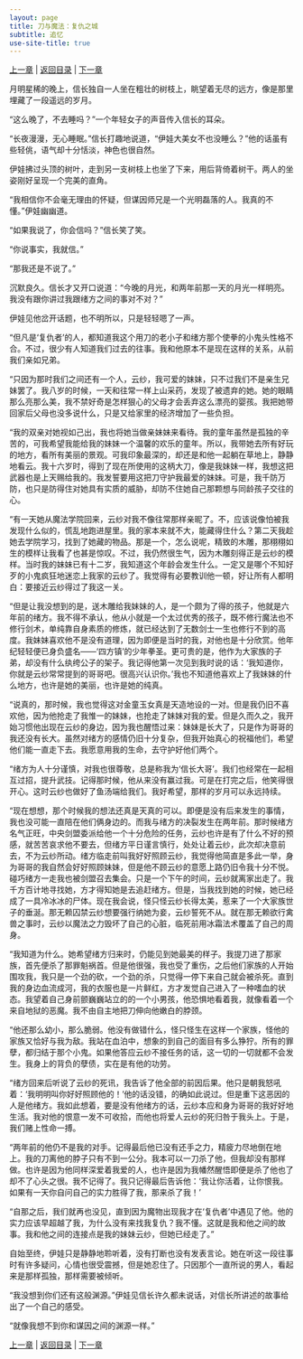 ```yaml
---
layout: page
title: 刀与魔法：复仇之城
subtitle: 追忆
use-site-title: true
---
```


[上一章](/Novels/AvengerCity/fight) | [返回目录](/Novels/AvengerCity/index) | [下一章](/Novels/AvengerCity/assassinate) 

月明星稀的晚上，信长独自一人坐在粗壮的树枝上，眺望着无尽的远方，像是那里埋藏了一段遥远的岁月。

“这么晚了，不去睡吗？”一个年轻女子的声音传入信长的耳朵。

“长夜漫漫，无心睡眠。”信长打趣地说道，“伊娃大美女不也没睡么？”他的话虽有些轻佻，语气却十分恬淡，神色也很自然。

伊娃拂过头顶的树叶，走到另一支树枝上也坐了下来，用后背倚着树干。两人的坐姿刚好呈现一个完美的直角。

“我相信你不会毫无理由的怀疑，但谋因师兄是一个光明磊落的人。我真的不懂。”伊娃幽幽道。

“如果我说了，你会信吗？”信长笑了笑。

“你说事实，我就信。”

“那我还是不说了。”

沉默良久。信长才又开口说道：“今晚的月光，和两年前那一天的月光一样明亮。我没有跟你讲过我跟绪方之间的事对不对？”

伊娃见他岔开话题，也不明所以，只是轻轻嗯了一声。

“但凡是‘复仇者’的人，都知道我这个用刀的老小子和绪方那个使拳的小鬼头性格不合。不过，很少有人知道我们过去的往事。我和他原本不是现在这样的关系，从前我们亲如兄弟。

“只因为那时我们之间还有一个人，云纱，我可爱的妹妹，只不过我们不是亲生兄妹罢了。我八岁的时候，一天和往常一样上山采药，发现了被遗弃的她。她的眼睛那么亮那么美，我不禁好奇是怎样狠心的父母才会丢弃这么漂亮的婴孩。我把她带回家后父母也没多说什么，只是又给家里的经济增加了一些负担。

“我的双亲对她视如己出，我也将她当做亲妹妹来看待。我的童年虽然是孤独的辛苦的，可我希望我能给我的妹妹一个温馨的欢乐的童年。所以，我带她去所有好玩的地方，看所有美丽的景观。可我印象最深的，却还是和他一起躺在草地上，静静地看云。我十六岁时，得到了现在所使用的这柄大刀，像是我妹妹一样，我想这把武器也是上天赐给我的。我发誓要用这把刀守护我最爱的妹妹。可是，我千防万防，也只是防得住对她具有实质的威胁，却防不住她自己那颗想与同龄孩子交往的心。

“有一天她从魔法学院回来，云纱对我不像往常那样亲昵了。不，应该说像怕被我发现什么似的，慌乱地跑进屋里。我的家本来就不大，能藏得住什么？第二天我趁她去学院学习，找到了她藏的物品。那是一个，怎么说呢，精致的木雕，那栩栩如生的模样让我看了也甚是惊叹。不过，我仍然很生气，因为木雕刻得正是云纱的模样。当时我的妹妹已有十二岁，我知道这个年龄会发生什么。一定又是哪个不知好歹的小鬼疯狂地迷恋上我家的云纱了。我觉得有必要教训他一顿，好让所有人都明白：要接近云纱得过了我这一关。

“但是让我没想到的是，送木雕给我妹妹的人，是一个颇为了得的孩子，他就是六年前的绪方。我不得不承认，他从小就是一个太过优秀的孩子，既不修行魔法也不修行剑术，单纯靠自身素质的修炼，就已经达到了无数剑士一生也修行不到的高度。我妹妹喜欢他不是没有道理，因为即便是当时的我，对他也是十分欣赏。他年纪轻轻便已身负盛名——‘四方镇’的少年拳圣。更可贵的是，他作为大家族的子弟，却没有什么纨绔公子的架子。我记得他第一次见到我时说的话：‘我知道你，你就是云纱常常提到的哥哥吧。很高兴认识你。’我也不知道他喜欢上了我妹妹的什么地方，也许是她的美丽，也许是她的纯真。

“说真的，那时候，我也觉得这对金童玉女真是天造地设的一对。但是我仍旧不喜欢他，因为他抢走了我惟一的妹妹，也抢走了妹妹对我的爱。但是久而久之，我开始习惯他出现在云纱的身边，因为我也醒悟过来：妹妹是长大了，只是作为哥哥的我还没有长大。虽然对绪方的感情仍旧十分复杂，但我开始真心的祝福他们，希望他们能一直走下去。我愿意用我的生命，去守护好他们两个。

“绪方为人十分谨慎，对我也很尊敬，总是称我为‘信长大哥’。我们也经常在一起相互过招，提升武技。记得那时候，他从来没有赢过我。可是在打完之后，他笑得很开心。这时云纱也做好了鱼汤端给我们。我好希望，那样的岁月可以永远持续。

“现在想想，那个时候我的想法还真是天真的可以。即便是没有后来发生的事情，我也没可能一直陪在他们俩身边的。而我与绪方的决裂发生在两年前。那时候绪方名气正旺，中央剑盟委派给他一个十分危险的任务，云纱也许是有了什么不好的预感，就苦苦哀求他不要去，但绪方平日谨言慎行，处处让着云纱，此次却决意前去，不为云纱所动。绪方临走前叫我好好照顾云纱，我觉得他简直是多此一举，身为哥哥的我自然会好好照顾妹妹，但是他不顾云纱的意愿上路仍旧令我十分不悦。碰巧绪方一走我也被剑盟召去集会。只是一个下午的时间，云纱就离家出走了。我千方百计地寻找她，方才得知她是去追赶绪方。但是，当我找到她的时候，她已经成了一具冷冰冰的尸体。现在我会说，怪只怪云纱长得太美，惹来了一个大家族世子的垂涎。那无赖囚禁云纱想要强行纳她为妾，云纱誓死不从。就在那无赖欲行禽兽之事时，云纱以魔法之力毁坏了自己的心脏，临死前用冰霜法术覆盖了自己的周身。

“我知道为什么。她希望绪方归来时，仍能见到她最美的样子。我提刀进了那家族，首先便杀了那罪魁祸首。但是他很强，我也受了重伤，之后他们家族的人开始围攻我，我只是一个劲的砍，一个劲的杀，只觉得一停下来自己就会被杀死。直到我的身边血流成河，我的衣服也是一片鲜红，方才发觉自己进入了一种嗜血的状态。我望着自己身前颤巍巍站立的的一个小男孩，他恐惧地看着我，就像看着一个来自地狱的恶魔。我不由自主地把刀伸向他嫩白的脖颈。

“他还那么幼小，那么脆弱。他没有做错什么，怪只怪生在这样一个家族，怪他的家族又恰好与我为敌。我站在血泊中，想象的到自己的面目有多么狰狞。所有的罪孽，都归结于那个小鬼。如果他答应云纱不接任务的话，这一切的一切就都不会发生。我身上的背负的孽债，实在是有他的功劳。

“绪方回来后听说了云纱的死讯，我告诉了他全部的前因后果。他只是朝我怒吼着：‘我明明叫你好好照顾他的！’他的话没错，的确如此说过。但是重下这恶因的人是他绪方。我如此想着，要是没有他绪方的话，云纱本应和身为哥哥的我好好地生活。我对他的恨意一发不可收拾，而他也将爱人云纱的死归咎于我头上。于是，我们赌上性命一搏。

“两年前的他仍不是我的对手。记得最后他已没有还手之力，精疲力尽地倒在地上。我的刀离他的脖子只有不到一公分。我本可以一刀杀了他，但我却没有那样做。也许是因为他同样深爱着我爱的人，也许是因为我幡然醒悟即便是杀了他也了却不了心头之很。我不记得了。我只记得最后告诉他：‘我让你活着，让你恨我。如果有一天你自问自己的实力胜得了我，那来杀了我！’

“自那之后，我们就再也没见，直到因为魔物出现我才在‘复仇者’中遇见了他。他的实力应该早超越了我，为什么没有来找我复仇？我不懂。这就是我和他之间的故事。我和他之间的连接点是我的妹妹云纱，但她已经走了。”

自始至终，伊娃只是静静地聆听着，没有打断也没有发表言论。她在听这一段往事时有许多疑问，心情也很受震撼，但是她忍住了。只因那个一直所说的男人，看起来是那样孤独，那样需要被倾听。

“我没想到你们还有这般渊源。”伊娃见信长许久都未说话，对信长所讲述的故事给出了一个自己的感受。

“就像我想不到你和谋因之间的渊源一样。”

[上一章](/Novels/AvengerCity/fight) | [返回目录](/Novels/AvengerCity/index) | [下一章](/Novels/AvengerCity/assassinate) 

<!-- UY BEGIN -->
<div id="uyan_frame"></div>
<script type="text/javascript" src="http://v2.uyan.cc/code/uyan.js"></script>
<!-- UY END -->
